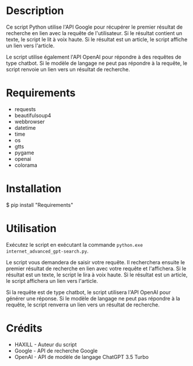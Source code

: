 # Description

Ce script Python utilise l'API Google pour récupérer le premier résultat de recherche en lien avec la requête de l'utilisateur. Si le résultat contient un texte, le script le lit à voix haute. Si le résultat est un article, le script affiche un lien vers l'article.

Le script utilise également l'API OpenAI pour répondre à des requêtes de type chatbot. Si le modèle de langage ne peut pas répondre à la requête, le script renvoie un lien vers un résultat de recherche.

# Requirements

- requests
- beautifulsoup4
- webbrowser
- datetime
- time
- os
- gtts
- pygame
- openai
- colorama

# Installation

$ pip install "Requirements"

# Utilisation

Exécutez le script en exécutant la commande `python.exe internet_advanced_gpt-search.py`.

Le script vous demandera de saisir votre requête. Il recherchera ensuite le premier résultat de recherche en lien avec votre requête et l'affichera. Si le résultat est un texte, le script le lira à voix haute. Si le résultat est un article, le script affichera un lien vers l'article.

Si la requête est de type chatbot, le script utilisera l'API OpenAI pour générer une réponse. Si le modèle de langage ne peut pas répondre à la requête, le script renverra un lien vers un résultat de recherche.

# Crédits

- HAXILL - Auteur du script
- Google - API de recherche Google
- OpenAI - API de modèle de langage ChatGPT 3.5 Turbo
